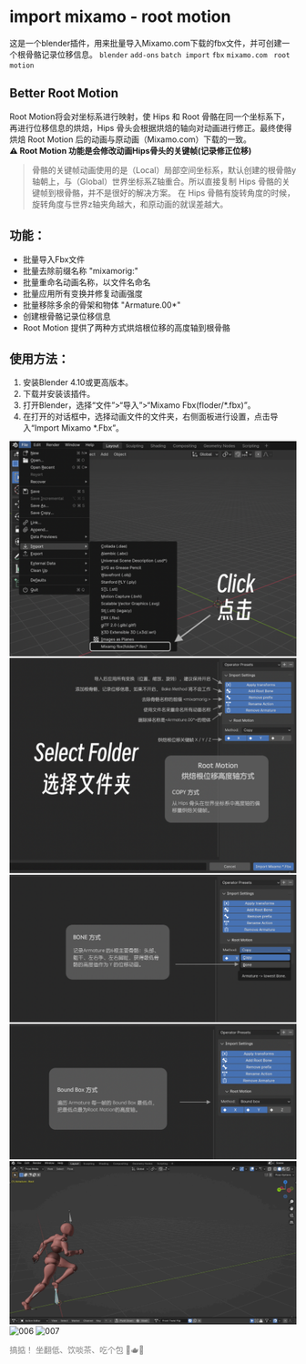 # import mixamo - root motion
这是一个blender插件，用来批量导入Mixamo.com下载的fbx文件，并可创建一个根骨骼记录位移信息。
`blender` `add-ons` `batch import` `fbx` `mixamo.com ` `root motion` 

## Better Root Motion
Root Motion将会对坐标系进行映射，使 Hips 和 Root 骨骼在同一个坐标系下，再进行位移信息的烘焙，Hips 骨头会根据烘焙的轴向对动画进行修正。最终使得烘焙 Root Motion 后的动画与原动画（Mixamo.com）下载的一致。 <br>
**⚠️ Root Motion 功能是会修改动画Hips骨头的关键帧(记录修正位移)**

> 骨骼的关键帧动画使用的是（Local）局部空间坐标系，默认创建的根骨骼y轴朝上，与（Global）世界坐标系Z轴重合。所以直接复制 Hips 骨骼的关键帧到根骨骼，并不是很好的解决方案。
在 Hips 骨骼有旋转角度的时候，旋转角度与世界z轴夹角越大，和原动画的就误差越大。

## 功能：
- 批量导入Fbx文件
- 批量去除前缀名称 "mixamorig:"
- 批量重命名动画名称，以文件名命名
- 批量应用所有变换并修复动画强度
- 批量移除多余的骨架和物体 "Armature.00*"
- 创建根骨骼记录位移信息
- Root Motion 提供了两种方式烘焙根位移的高度轴到根骨骼

## 使用方法：
1. 安装Blender 4.10或更高版本。
2. 下载并安装该插件。
3. 打开Blender，选择“文件”>“导入”>“Mixamo Fbx(floder/*.fbx)”。
4. 在打开的对话框中，选择动画文件的文件夹，右侧面板进行设置，点击导入“Import Mixamo *.Fbx”。

![001](./img/001.png)
![002](./img/002.png)
![003](./img/003.png)
![004](./img/004.png)
![005](./img/005.gif)
![006](./img/006.gif)
![007](./img/007.gif)


<font color=gray>搞掂！</font>
<font color=gray>坐翻低、饮啖茶、吃个包 🍵🫖🍞</font>
